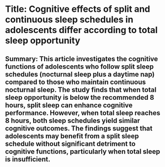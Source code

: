 # Title: Cognitive effects of split and continuous sleep schedules in adolescents differ according to total sleep opportunity

## Summary: This article investigates the cognitive functions of adolescents who follow split sleep schedules (nocturnal sleep plus a daytime nap) compared to those who maintain continuous nocturnal sleep. The study finds that when total sleep opportunity is below the recommended 8 hours, split sleep can enhance cognitive performance. However, when total sleep reaches 8 hours, both sleep schedules yield similar cognitive outcomes. The findings suggest that adolescents may benefit from a split sleep schedule without significant detriment to cognitive functions, particularly when total sleep is insufficient.